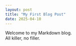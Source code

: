 ```yaml
---
layout: post
title: "My First Blog Post"
date: 2025-04-10
---
```


Welcome to my Markdown blog.  
All killer, no filler.  
